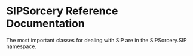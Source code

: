 # SIPSorcery Reference Documentation

The most important classes for dealing with SIP are in the SIPSorcery.SIP namespace.

